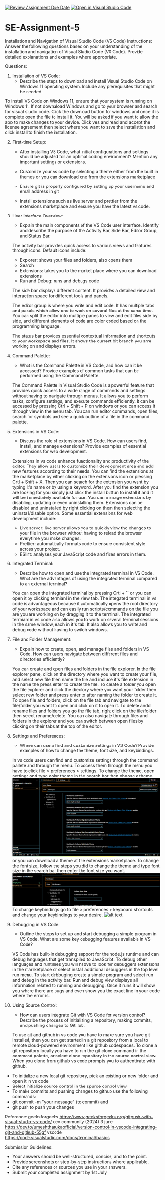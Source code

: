 [![Review Assignment Due Date](https://classroom.github.com/assets/deadline-readme-button-24ddc0f5d75046c5622901739e7c5dd533143b0c8e959d652212380cedb1ea36.svg)](https://classroom.github.com/a/XoLGRbHq)
[![Open in Visual Studio Code](https://classroom.github.com/assets/open-in-vscode-718a45dd9cf7e7f842a935f5ebbe5719a5e09af4491e668f4dbf3b35d5cca122.svg)](https://classroom.github.com/online_ide?assignment_repo_id=15241123&assignment_repo_type=AssignmentRepo)
# SE-Assignment-5
Installation and Navigation of Visual Studio Code (VS Code)
 Instructions:
Answer the following questions based on your understanding of the installation and navigation of Visual Studio Code (VS Code). Provide detailed explanations and examples where appropriate.

 Questions:

1. Installation of VS Code:
   - Describe the steps to download and install Visual Studio Code on Windows 11 operating system. Include any prerequisites that might be needed.

 To install VS Code on Windows 11, ensure that your system is running on Windows 11. If not downaload Windows and go to your browser and search for visual studio code.
 Click the download button for windows and once it is complete open the file to install it.
 You will be asked if you want to allow the app to make changes to your device. Click yes and read and accept the license agreement then select where you want to save the installation and click install to finish the installation.

2. First-time Setup:
   - After installing VS Code, what initial configurations and settings should be adjusted for an optimal coding environment? Mention any important settings or extensions.

   - Customize your vs code by selecting a theme either from the built in themes or you can download one from the extensions marketplace
   - Ensure git is properly configured by setting up your username and email address in git
   - Install extensions such as live server and prettier from the extensions marketplace and ensure you have the latest vs code.

3. User Interface Overview:
   - Explain the main components of the VS Code user interface. Identify and describe the purpose of the Activity Bar, Side Bar, Editor Group, and Status Bar.

   The activity bar provides quick access to various views and features through icons. Default icons include:
   - Explorer: shows your files and folders, also opens them
   - Search
   - Extensions: takes you to the market place where you can download extensions
   - Run and Debug: runs and debugs code

   The side bar displays different content. It provides a detailed view and interaction space for different tools and panels.

   The editor group is where you write and edit code. It has multiple tabs and panels which allow one to work on several files at the same time. You can split the editor into multiple panes to view and edit files side by side, and different elements of code are color coded based on the programming language.

   The status bar provides essential contextual information and shortcuts to your workspace and files.
   It shows the current bit branch you arre working on and displays errors.

4. Command Palette:
   - What is the Command Palette in VS Code, and how can it be accessed? Provide examples of common tasks that can be performed using the Command Palette.

   The Command Palette in Visual Studio Code is a powerful feature that provides quick access to a wide range of commands and settings without having to navigate through menus. It allows you to perform tasks, configure settings, and execute commands efficiently. It can be accessed by pressing Ctrl + Shift + P on windows or you can access it through view in the menu tab.
   You can run editor commands, open files, search for symbols and see a quick outline of a file in the command palette.

5. Extensions in VS Code:
   - Discuss the role of extensions in VS Code. How can users find, install, and manage extensions? Provide examples of essential extensions for web development.

   Extensions in vs code enhance functionality and productivity of the editor. They allow users to customize their development area and add new features according to their needs.
   You can find the extensions at the marketplace by either clicking on the extensions icon or pressing Crtl + Shift + X. Then you can search for the extension you want by typing it's name or by using a keyword. After you find the extension you are looking for you simply just click the install buttun to install it and it will be immediately available for use.
   You can manage extensions by disabling, updating or even uninstalling them. Extensions can be disabled and uninstalled by right clicking on them then selecting the uninstall/disable option.
   Some essential extensions for web development include:
   - Live server: live server allows you to quickly view the changes to your file in the browser without having to reload the browser everytime you make changes.
   - Prettier: automatically formats code to ensure consistent style across your project.
   - ESlint: analyses your JavaScript code and fixes errors in them.

6. Integrated Terminal:
   - Describe how to open and use the integrated terminal in VS Code. What are the advantages of using the integrated terminal compared to an external terminal?

   You can open the integrated terminal by pressing Crtl + `` or you can open it by clicking termianl in the view tab. The integated terminal in vs code is advantageous because it automatically opens the root directory of your workspace and can easily run scripts/commands on the file you are you are working on by dragging it to the terminal. The integrated termianl in vs code also allows you to work on several terminal sessions in the same window, each in it's tab. It also allows you to write and debug code without having to switch windows.

7. File and Folder Management:
   - Explain how to create, open, and manage files and folders in VS Code. How can users navigate between different files and directories efficiently?

   You can create and open files and folders in the file explorer.
   In the file explorer pane, click on the directory where you want to create your file, and select new file then name the file and include it's file extension in the name the press enter to create the file.
   To create a folder you open the file explorer and click the diectory where you want your folder then select new folder and press enter to after naming the folder to create it.
   To open file and folders, click on the file tab and navigate to the file/folder you want to open and click on it to open it.
   To delete andd rename files and folders you go the file tab, right click on the file/folder then select rename/delete. You can also navigate through files and folders in the explorer and you can switch between open files by clicking on their tabs at the top of the editor.

8. Settings and Preferences:
   - Where can users find and customize settings in VS Code? Provide examples of how to change the theme, font size, and keybindings.

   In vs code users can find and customize settings through the command pallete and through the menu. To access them through the menu you have to click file > preferences > settings.
   To change the theme, open settings and type color theme in the search bar then choose a theme.
   ![alt text](image.png) or you can download a theme at the extensions marketplace.
   To change the font size, follow the steps you did to change the theme and type font size in the search bar then enter the font size you want.
   ![alt text](image-1.png) To change keybindings go to file > preferences > keyboard shortcuts and change your keybindings to your desire.
   ![alt text](image-2.png)

9. Debugging in VS Code:
   - Outline the steps to set up and start debugging a simple program in VS Code. What are some key debugging features available in VS Code?

   VS Code has built-in debugging support for the node.js runtime and can debug languages that get transpiled to JavaScript. To debug other languages and runtimes you will habve to look for debuggers extensions in the marrketplace or select install additional debuggers in the top level run menu. To start debbuging create a simple program and select run and debug in the activity bar.
   Run and debug view displays all information related to running and debugging. Once it runs it will show you where there are bugs and even show you the exact line in your code where the error is.

10. Using Source Control:
    - How can users integrate Git with VS Code for version control? Describe the process of initializing a repository, making commits, and pushing changes to GitHub.

    To use git and github in vs code you have to make sure you have git installed, then you can get started in a git repository from a local to remote cloud-powered environment like github codespaces.
    To clone a git repository locally you have to run the git clone command in the command palette, or select clone repository in the source control view. When you clone from github vs code prompts you to authenticate with github.

   - To initialize a new local git repository, pick an existing or new folder and open it in vs code
   - Select initialize source control in the spurce control view
   - To make commits and pushing changes to github use the following commands:
   - git commit -m "your message" (to commit) and
   - git push to push your changes

   Reference:
   geeksforgeeks
   https://www.geeksforgeeks.org/gitpush-with-visual-studio-vs-code/
   dev community (2024) 3 june
   https://dev.to/umeshtharukaofficial/version-control-in-vscode-integrating-git-and-github-55gf
   vscode
   https://code.visualstudio.com/docs/terminal/basics


 Submission Guidelines:
- Your answers should be well-structured, concise, and to the point.
- Provide screenshots or step-by-step instructions where applicable.
- Cite any references or sources you use in your answers.
- Submit your completed assignment by 1st July 

